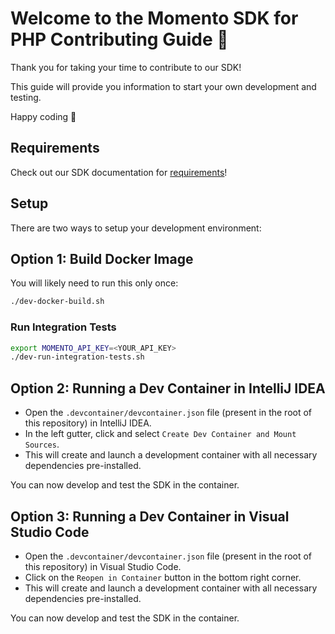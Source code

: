 # Welcome to the Momento SDK for PHP Contributing Guide :wave:

Thank you for taking your time to contribute to our SDK!

This guide will provide you information to start your own development and testing.

Happy coding :dancer:

## Requirements

Check out our SDK documentation for [requirements](https://docs.momentohq.com/sdks/php#requirements)!

## Setup
There are two ways to setup your development environment:


## Option 1: Build Docker Image

You will likely need to run this only once:

```bash
./dev-docker-build.sh
```

### Run Integration Tests

```bash
export MOMENTO_API_KEY=<YOUR_API_KEY>
./dev-run-integration-tests.sh
```

## Option 2: Running a Dev Container in IntelliJ IDEA
- Open the `.devcontainer/devcontainer.json` file (present in the root of this repository) in IntelliJ IDEA.
- In the left gutter, click and select `Create Dev Container and Mount Sources`.
- This will create and launch a development container with all necessary dependencies pre-installed.

You can now develop and test the SDK in the container.

## Option 3: Running a Dev Container in Visual Studio Code
- Open the `.devcontainer/devcontainer.json` file (present in the root of this repository) in Visual Studio Code.
- Click on the `Reopen in Container` button in the bottom right corner.
- This will create and launch a development container with all necessary dependencies pre-installed.

You can now develop and test the SDK in the container.
